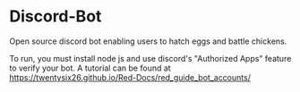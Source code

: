 # Discord-Bot
Open source discord bot enabling users to hatch eggs and battle chickens.

To run, you must install node js and use discord's "Authorized Apps" feature to verify your bot.
A tutorial can be found at https://twentysix26.github.io/Red-Docs/red_guide_bot_accounts/
